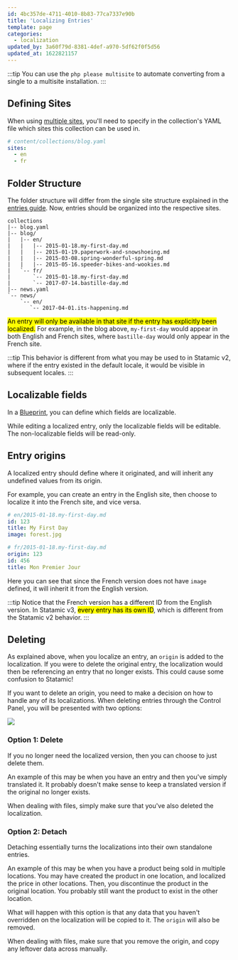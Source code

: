```yaml
---
id: 4bc357de-4711-4010-8b83-77ca7337e90b
title: 'Localizing Entries'
template: page
categories:
  - localization
updated_by: 3a60f79d-8381-4def-a970-5df62f0f5d56
updated_at: 1622821157
---
```

:::tip
You can use the `php please multisite` to automate converting from a single to a multisite installation.
:::

## Defining Sites

When using [multiple sites](/multi-site), you'll need to specify in the collection's YAML file which sites this collection can be used in.

``` yaml
# content/collections/blog.yaml
sites:
  - en
  - fr
```

## Folder Structure

The folder structure will differ from the single site structure explained in the [entries guide](/collections). Now, entries should be organized into the respective sites.

``` files
collections
|-- blog.yaml
|-- blog/
|   |-- en/
|   |   |-- 2015-01-18.my-first-day.md
|   |   |-- 2015-01-19.paperwork-and-snowshoeing.md
|   |   |-- 2015-03-08.spring-wonderful-spring.md
|   |   |-- 2015-05-16.speeder-bikes-and-wookies.md
|   `-- fr/
|       `-- 2015-01-18.my-first-day.md
|       `-- 2017-07-14.bastille-day.md
|-- news.yaml
`-- news/
    `-- en/
       `-- 2017-04-01.its-happening.md
```


<mark>An entry will only be available in that site if the entry has explicitly been localized.</mark> For example, in the blog above, `my-first-day` would appear in both English and French sites, where `bastille-day` would only appear in the French site.

:::tip
This behavior is different from what you may be used to in Statamic v2, where if the entry existed in the default locale, it would be visible in subsequent locales.
:::

## Localizable fields

In a [Blueprint](/blueprints), you can define which fields are localizable.

While editing a localized entry, only the localizable fields will be editable. The non-localizable fields will be read-only.


## Entry origins

A localized entry should define where it originated, and will inherit any undefined values from its origin.

For example, you can create an entry in the English site, then choose to localize it into the French site, and vice versa.

``` yaml
# en/2015-01-18.my-first-day.md
id: 123
title: My First Day
image: forest.jpg
```

``` yaml
# fr/2015-01-18.my-first-day.md
origin: 123
id: 456
title: Mon Premier Jour
```

Here you can see that since the French version does not have `image` defined, it will inherit it from the English version.

:::tip
Notice that the French version has a different ID from the English version. In Statamic v3, <mark>every entry has its own ID</mark>, which is different from the Statamic v2 behavior.
:::

## Deleting

As explained above, when you localize an entry, an `origin` is added to the localization. If you were to delete the original entry, the localization would then
be referencing an entry that no longer exists. This could cause some confusion to Statamic!

If you want to delete an origin, you need to make a decision on how to handle any of its localizations. When deleting entries through the Control Panel, you will be presented with two options:

![](/img/knowledge-base/delete-localization-modal.png)

### Option 1: Delete

If you no longer need the localized version, then you can choose to just delete them.

An example of this may be when you have an entry and then you've simply translated it. It probably doesn't make sense to keep a translated version if the original no longer exists.

When dealing with files, simply make sure that you've also deleted the localization.

### Option 2: Detach

Detaching essentially turns the localizations into their own standalone entries.

An example of this may be when you have a product being sold in multiple locations. You may have created the product
in one location, and localized the price in other locations. Then, you discontinue the product in the original location.
You probably still want the product to exist in the other location.

What will happen with this option is that any data that you haven't overridden on the localization will be copied to it.
The `origin` will also be removed.

When dealing with files, make sure that you remove the origin, and copy any leftover data across manually.
